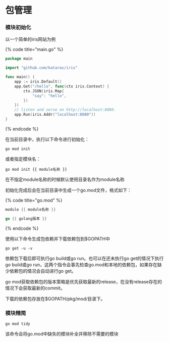# 包管理

### 模块初始化

以一个简单的iris网站为例

{% code title="main.go" %}
```go
package main

import "github.com/kataras/iris"

func main() {
	app := iris.Default()
	app.Get("/hello", func(ctx iris.Context) {
		ctx.JSON(iris.Map{
			"say": "hello",
		})
	})
	// listen and serve on http://localhost:8080.
	app.Run(iris.Addr("localhost:8080"))
}
```
{% endcode %}

在当前目录中，执行以下命令进行初始化：

```text
go mod init
```

或者指定模块名：

```text
go mod init {{ module名称 }}
```

在不指定module名称的时候默认使用目录名作为module名称

初始化完成后会在当前目录中生成一个go.mod文件，格式如下：

{% code title="go.mod" %}
```go
module {{ module名称 }}

go {{ golang版本 }}
```
{% endcode %}

使用以下命令生成包依赖并下载依赖包到$GOPATH中

```text
go get -u -v
```

依赖包下载后即可执行go build或go run。也可以在还未执行go get的情况下执行go build或go run，这两个指令会事先检查go.mod和本地的依赖包，如果存在缺少依赖包的情况会自动进行go get。

go mod获取依赖包的版本策略是优先获取最新的release，在没有release存在的情况下会获取最新的commit。

下载的依赖包存放在$GOPATH/pkg/mod/目录下。

### 模块精简

```text
go mod tidy
```

该命令会将go.mod中缺失的模块补全并移除不需要的模块

